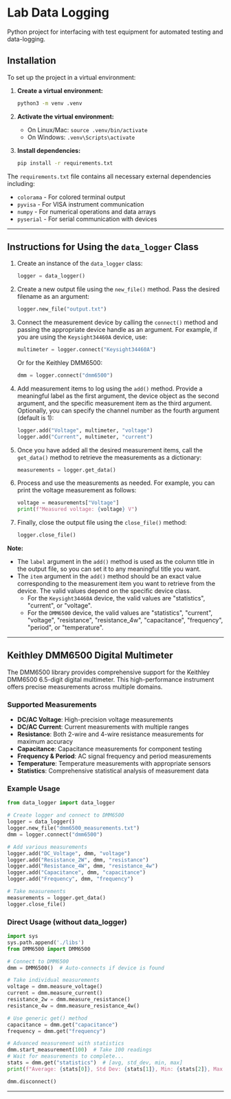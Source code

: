 # Lab Data Logging
Python project for interfacing with test equipment for automated testing and data-logging.

## Installation

To set up the project in a virtual environment:

1. **Create a virtual environment:**
   ```bash
   python3 -m venv .venv
   ```

2. **Activate the virtual environment:**
   - On Linux/Mac: `source .venv/bin/activate`
   - On Windows: `.venv\Scripts\activate`

3. **Install dependencies:**
   ```bash
   pip install -r requirements.txt
   ```

The `requirements.txt` file contains all necessary external dependencies including:
- `colorama` - For colored terminal output
- `pyvisa` - For VISA instrument communication
- `numpy` - For numerical operations and data arrays  
- `pyserial` - For serial communication with devices

---

## Instructions for Using the `data_logger` Class

1. Create an instance of the `data_logger` class:
   ```python
   logger = data_logger()
   ```

2. Create a new output file using the `new_file()` method. Pass the desired filename as an argument:
   ```python
   logger.new_file("output.txt")
   ```

3. Connect the measurement device by calling the `connect()` method and passing the appropriate device handle as an argument. For example, if you are using the `Keysight34460A` device, use:
   ```python
   multimeter = logger.connect("Keysight34460A")
   ```
   
   Or for the Keithley DMM6500:
   ```python
   dmm = logger.connect("dmm6500")
   ```

4. Add measurement items to log using the `add()` method. Provide a meaningful label as the first argument, the device object as the second argument, and the specific measurement item as the third argument. Optionally, you can specify the channel number as the fourth argument (default is 1):
   ```python
   logger.add("Voltage", multimeter, "voltage")
   logger.add("Current", multimeter, "current")
   ```

5. Once you have added all the desired measurement items, call the `get_data()` method to retrieve the measurements as a dictionary:
   ```python
   measurements = logger.get_data()
   ```

6. Process and use the measurements as needed. For example, you can print the voltage measurement as follows:
   ```python
   voltage = measurements["Voltage"]
   print(f"Measured voltage: {voltage} V")
   ```

7. Finally, close the output file using the `close_file()` method:
   ```python
   logger.close_file()
   ```

**Note:**
- The `label` argument in the `add()` method is used as the column title in the output file, so you can set it to any meaningful title you want.
- The `item` argument in the `add()` method should be an exact value corresponding to the measurement item you want to retrieve from the device. The valid values depend on the specific device class. 
  - For the `Keysight34460A` device, the valid values are "statistics", "current", or "voltage".
  - For the `DMM6500` device, the valid values are "statistics", "current", "voltage", "resistance", "resistance_4w", "capacitance", "frequency", "period", or "temperature".

---

## Keithley DMM6500 Digital Multimeter

The DMM6500 library provides comprehensive support for the Keithley DMM6500 6.5-digit digital multimeter. This high-performance instrument offers precise measurements across multiple domains.

### Supported Measurements
- **DC/AC Voltage**: High-precision voltage measurements
- **DC/AC Current**: Current measurements with multiple ranges
- **Resistance**: Both 2-wire and 4-wire resistance measurements for maximum accuracy
- **Capacitance**: Capacitance measurements for component testing
- **Frequency & Period**: AC signal frequency and period measurements
- **Temperature**: Temperature measurements with appropriate sensors
- **Statistics**: Comprehensive statistical analysis of measurement data

### Example Usage
```python
from data_logger import data_logger

# Create logger and connect to DMM6500
logger = data_logger()
logger.new_file("dmm6500_measurements.txt")
dmm = logger.connect("dmm6500")

# Add various measurements
logger.add("DC_Voltage", dmm, "voltage")
logger.add("Resistance_2W", dmm, "resistance") 
logger.add("Resistance_4W", dmm, "resistance_4w")
logger.add("Capacitance", dmm, "capacitance")
logger.add("Frequency", dmm, "frequency")

# Take measurements
measurements = logger.get_data()
logger.close_file()
```

### Direct Usage (without data_logger)
```python
import sys
sys.path.append('./libs')
from DMM6500 import DMM6500

# Connect to DMM6500
dmm = DMM6500()  # Auto-connects if device is found

# Take individual measurements
voltage = dmm.measure_voltage()
current = dmm.measure_current()
resistance_2w = dmm.measure_resistance()
resistance_4w = dmm.measure_resistance_4w()

# Use generic get() method
capacitance = dmm.get("capacitance")
frequency = dmm.get("frequency")

# Advanced measurement with statistics
dmm.start_measurement(100)  # Take 100 readings
# Wait for measurements to complete...
stats = dmm.get("statistics")  # [avg, std_dev, min, max]
print(f"Average: {stats[0]}, Std Dev: {stats[1]}, Min: {stats[2]}, Max: {stats[3]}")

dmm.disconnect()
```

---
